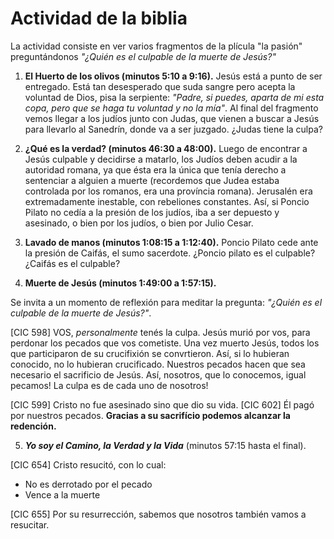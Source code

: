 # Actividad de la biblia

La actividad consiste en ver varios fragmentos de la plícula "la pasión" preguntándonos _"¿Quién es el culpable de la muerte de Jesús?"_

 1. **El Huerto de los olivos (minutos 5:10 a 9:16).** Jesús está a punto de ser entregado. Está tan desesperado que suda sangre pero acepta la voluntad de Dios, pisa la serpiente: _"Padre, si puedes, aparta de mi esta copa, pero que se haga tu voluntad y no la mía"_. Al final del fragmento vemos llegar a los judíos junto con Judas, que vienen a buscar a Jesús para llevarlo al Sanedrín, donde va a ser juzgado. ¿Judas tiene la culpa? 
 
 2. **¿Qué es la verdad? (minutos 46:30 a 48:00).** Luego de encontrar a Jesús culpable y decidirse a matarlo, los Judíos deben acudir a la autoridad romana, ya que ésta era la única que tenía derecho a sentenciar a alguien a muerte (recordemos que Judea estaba controlada por los romanos, era una província romana). Jerusalén era extremadamente inestable, con rebeliones constantes. Así, si Poncio Pilato no cedía a la presión de los judíos, iba a ser depuesto y asesinado, o bien por los judíos, o bien por Julio Cesar.
 3. **Lavado de manos (minutos 1:08:15 a 1:12:40).** Poncio Pilato cede ante la presión de Caifás, el sumo sacerdote. ¿Poncio pilato es el culpable? ¿Caifás es el culpable?
 4. **Muerte de Jesús (minutos 1:49:00 a 1:57:15).** 

Se invita a un momento de reflexión para meditar la pregunta: _"¿Quién es el culpable de la muerte de Jesús?"_.

[CIC 598] VOS, _personalmente_ tenés la culpa. Jesús murió por vos, para perdonar los pecados que vos cometiste. Una vez muerto Jesús, todos los que participaron de su crucifixión se convrtieron. Así, si lo hubieran conocido, no lo hubieran crucificado. Nuestros pecados hacen que sea necesario el sacrificio de Jesús. Así, nosotros, que lo conocemos, igual pecamos! La culpa es de cada uno de nosotros!

[CIC 599] Cristo no fue asesinado sino que dio su vida.
[CIC 602] Él pagó por nuestros pecados. **Gracias a su sacrifício podemos alcanzar la redención.**

 5. **_Yo soy el Camino, la Verdad y la Vida_** (minutos 57:15 hasta el final).

[CIC 654] Cristo resucitó, con lo cual:
 - No es derrotado por el pecado
 - Vence a la muerte

[CIC 655] Por su resurrección, sabemos que nosotros también vamos a resucitar.
